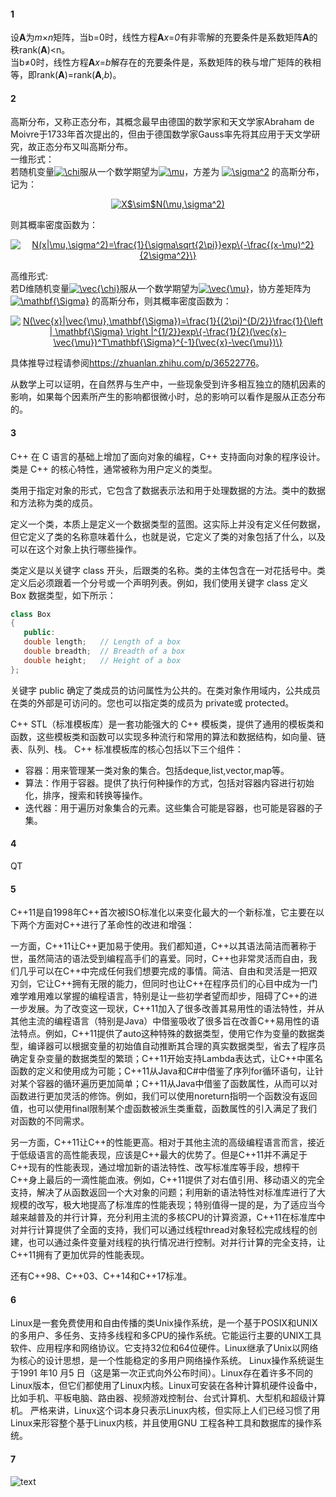 #### 1
设**A**为*m*×*n*矩阵，当b=0时，线性方程**A***x*=*0*有非零解的充要条件是系数矩阵**A**的秩rank(**A**)<n。  
当b≠0时，线性方程**A***x*=*b*解存在的充要条件是，系数矩阵的秩与增广矩阵的秩相等，即rank(**A**)=rank(**A**,*b*)。

#### 2
高斯分布，又称正态分布，其概念最早由德国的数学家和天文学家Abraham de Moivre于1733年首次提出的，但由于德国数学家Gauss率先将其应用于天文学研究，故正态分布又叫高斯分布。  
一维形式：  
若随机变量<a href="https://www.codecogs.com/eqnedit.php?latex=\chi" target="_blank"><img src="https://latex.codecogs.com/gif.latex?\chi" title="\chi" /></a>服从一个数学期望为<a href="https://www.codecogs.com/eqnedit.php?latex=\mu" target="_blank"><img src="https://latex.codecogs.com/gif.latex?\mu" title="\mu" /></a>，方差为 <a href="https://www.codecogs.com/eqnedit.php?latex=\sigma^2" target="_blank"><img src="https://latex.codecogs.com/gif.latex?\sigma^2" title="\sigma^2" /></a> 的高斯分布，记为： 

<p align="center">
<a href="https://www.codecogs.com/eqnedit.php?latex=X$\sim$N(\mu,\sigma^2)" target="_blank"><img src="https://latex.codecogs.com/gif.latex?X$\sim$N(\mu,\sigma^2)" title="X$\sim$N(\mu,\sigma^2)" /></a>
</p>  

则其概率密度函数为：  

<p align="center">
<a href="https://www.codecogs.com/eqnedit.php?latex=N(x|\mu,\sigma^2)=\frac{1}{\sigma\sqrt{2\pi}}exp\{-\frac{(x-\mu)^2}{2\sigma^2}\}" target="_blank"><img src="https://latex.codecogs.com/gif.latex?N(x|\mu,\sigma^2)=\frac{1}{\sigma\sqrt{2\pi}}exp\{-\frac{(x-\mu)^2}{2\sigma^2}\}" title="N(x|\mu,\sigma^2)=\frac{1}{\sigma\sqrt{2\pi}}exp\{-\frac{(x-\mu)^2}{2\sigma^2}\}" /></a>
</p>  

高维形式:  
若D维随机变量<a href="https://www.codecogs.com/eqnedit.php?latex=\vec{\chi}" target="_blank"><img src="https://latex.codecogs.com/gif.latex?\vec{\chi}" title="\vec{\chi}" /></a>服从一个数学期望为<a href="https://www.codecogs.com/eqnedit.php?latex=\vec{\mu}" target="_blank"><img src="https://latex.codecogs.com/gif.latex?\vec{\mu}" title="\vec{\mu}" /></a>，协方差矩阵为 <a href="https://www.codecogs.com/eqnedit.php?latex=\mathbf{\Sigma}" target="_blank"><img src="https://latex.codecogs.com/gif.latex?\mathbf{\Sigma}" title="\mathbf{\Sigma}" /></a> 的高斯分布，则其概率密度函数为：
<p align="center">
<a href="https://www.codecogs.com/eqnedit.php?latex=N(\vec{x}|\vec{\mu},\mathbf{\Sigma})=\frac{1}{(2\pi)^{D/2}}\frac{1}{\left&space;|&space;\mathbf{\Sigma}&space;\right&space;|^{1/2}}exp\{-\frac{1}{2}(\vec{x}-\vec{\mu})^T\mathbf{\Sigma}^{-1}(\vec{x}-\vec{\mu})\}" target="_blank"><img src="https://latex.codecogs.com/gif.latex?N(\vec{x}|\vec{\mu},\mathbf{\Sigma})=\frac{1}{(2\pi)^{D/2}}\frac{1}{\left&space;|&space;\mathbf{\Sigma}&space;\right&space;|^{1/2}}exp\{-\frac{1}{2}(\vec{x}-\vec{\mu})^T\mathbf{\Sigma}^{-1}(\vec{x}-\vec{\mu})\}" title="N(\vec{x}|\vec{\mu},\mathbf{\Sigma})=\frac{1}{(2\pi)^{D/2}}\frac{1}{\left | \mathbf{\Sigma} \right |^{1/2}}exp\{-\frac{1}{2}(\vec{x}-\vec{\mu})^T\mathbf{\Sigma}^{-1}(\vec{x}-\vec{\mu})\}" /></a>
</p>  

具体推导过程请参阅<https://zhuanlan.zhihu.com/p/36522776>。  

从数学上可以证明，在自然界与生产中，一些现象受到许多相互独立的随机因素的影响，如果每个因素所产生的影响都很微小时，总的影响可以看作是服从正态分布的。

#### 3
C++ 在 C 语言的基础上增加了面向对象的编程，C++ 支持面向对象的程序设计。类是 C++ 的核心特性，通常被称为用户定义的类型。

类用于指定对象的形式，它包含了数据表示法和用于处理数据的方法。类中的数据和方法称为类的成员。

定义一个类，本质上是定义一个数据类型的蓝图。这实际上并没有定义任何数据，但它定义了类的名称意味着什么，也就是说，它定义了类的对象包括了什么，以及可以在这个对象上执行哪些操作。

类定义是以关键字 class 开头，后跟类的名称。类的主体包含在一对花括号中。类定义后必须跟着一个分号或一个声明列表。例如，我们使用关键字 class 定义 Box 数据类型，如下所示：

```c++
class Box
{
   public:
   double length;   // Length of a box
   double breadth;  // Breadth of a box
   double height;   // Height of a box
};
```
关键字 public 确定了类成员的访问属性为公共的。在类对象作用域内，公共成员在类的外部是可访问的。您也可以指定类的成员为 private或 protected。

C++ STL（标准模板库）是一套功能强大的 C++ 模板类，提供了通用的模板类和函数，这些模板类和函数可以实现多种流行和常用的算法和数据结构，如向量、链表、队列、栈。
C++ 标准模板库的核心包括以下三个组件：

- 容器：用来管理某一类对象的集合。包括deque,list,vector,map等。
- 算法：作用于容器。提供了执行何种操作的方式，包括对容器内容进行初始化，排序，搜索和转换等操作。 
- 迭代器：用于遍历对象集合的元素。这些集合可能是容器，也可能是容器的子集。

#### 4
QT

#### 5

C++11是自1998年C++首次被ISO标准化以来变化最大的一个新标准，它主要在以下两个方面对C++进行了革命性的改进和增强：  

一方面，C++11让C++更加易于使用。我们都知道，C++以其语法简洁而著称于世，虽然简洁的语法受到编程高手们的喜爱。同时，C++也非常灵活而自由，我们几乎可以在C++中完成任何我们想要完成的事情。简洁、自由和灵活是一把双刃剑，它让C++拥有无限的能力，但同时也让C++在程序员们的心目中成为一门难学难用难以掌握的编程语言，特别是让一些初学者望而却步，阻碍了C++的进一步发展。为了改变这一现状，C++11加入了很多改善其易用性的语法特性，并从其他主流的编程语言（特别是Java）中借鉴吸收了很多旨在改善C++易用性的语法特点。例如，C++11提供了auto这种特殊的数据类型，使用它作为变量的数据类型，编译器可以根据变量的初始值自动推断其合理的真实数据类型，省去了程序员确定复杂变量的数据类型的繁琐；C++11开始支持Lambda表达式，让C++中匿名函数的定义和使用成为可能；C++11从Java和C#中借鉴了序列for循环语句，让针对某个容器的循环遍历更加简单；C++11从Java中借鉴了函数属性，从而可以对函数进行更加灵活的修饰。例如，我们可以使用noreturn指明一个函数没有返回值，也可以使用final限制某个虚函数被派生类重载，函数属性的引入满足了我们对函数的不同需求。  

另一方面，C++11让C++的性能更高。相对于其他主流的高级编程语言而言，接近于低级语言的高性能表现，应该是C++最大的优势了。但是C++11并不满足于C++现有的性能表现，通过增加新的语法特性、改写标准库等手段，想榨干C++身上最后的一滴性能血液。例如，C++11提供了对右值引用、移动语义的完全支持，解决了从函数返回一个大对象的问题；利用新的语法特性对标准库进行了大规模的改写，极大地提高了标准库的性能表现；特别值得一提的是，为了适应当今越来越普及的并行计算，充分利用主流的多核CPU的计算资源，C++11在标准库中对并行计算提供了全面的支持，我们可以通过线程thread对象轻松完成线程的创建，也可以通过条件变量对线程的执行情况进行控制。对并行计算的完全支持，让C++11拥有了更加优异的性能表现。

还有C++98、C++03、C++14和C++17标准。

#### 6

Linux是一套免费使用和自由传播的类Unix操作系统，是一个基于POSIX和UNIX的多用户、多任务、支持多线程和多CPU的操作系统。它能运行主要的UNIX工具软件、应用程序和网络协议。它支持32位和64位硬件。Linux继承了Unix以网络为核心的设计思想，是一个性能稳定的多用户网络操作系统。 Linux操作系统诞生于1991 年10 月5 日（这是第一次正式向外公布时间）。Linux存在着许多不同的Linux版本，但它们都使用了Linux内核。Linux可安装在各种计算机硬件设备中，比如手机、平板电脑、路由器、视频游戏控制台、台式计算机、大型机和超级计算机。 严格来讲，Linux这个词本身只表示Linux内核，但实际上人们已经习惯了用Linux来形容整个基于Linux内核，并且使用GNU 工程各种工具和数据库的操作系统。

#### 7

![text](https://www.runoob.com/wp-content/uploads/2014/06/003vPl7Rty6E8kZRlAEdc690.jpg)
